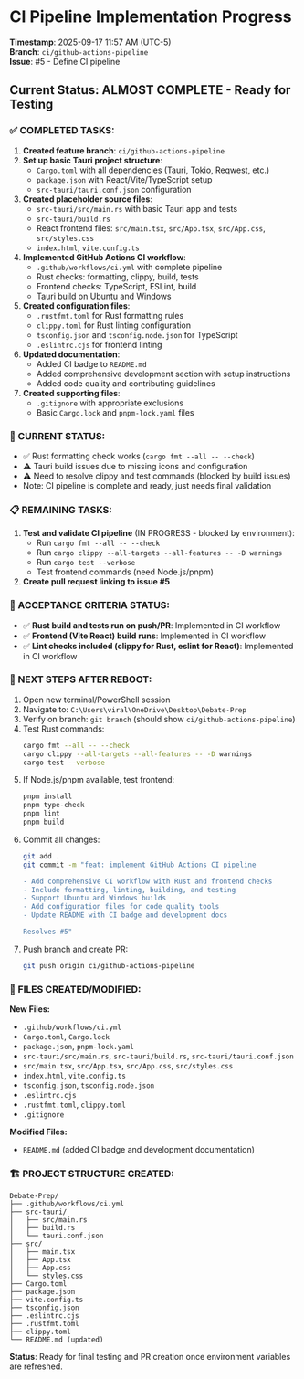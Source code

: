 # CI Pipeline Implementation Progress

**Timestamp**: 2025-09-17 11:57 AM (UTC-5)  
**Branch**: `ci/github-actions-pipeline`  
**Issue**: #5 - Define CI pipeline

## Current Status: ALMOST COMPLETE - Ready for Testing

### ✅ COMPLETED TASKS:

1. **Created feature branch**: `ci/github-actions-pipeline`
2. **Set up basic Tauri project structure**:
   - `Cargo.toml` with all dependencies (Tauri, Tokio, Reqwest, etc.)
   - `package.json` with React/Vite/TypeScript setup
   - `src-tauri/tauri.conf.json` configuration
3. **Created placeholder source files**:
   - `src-tauri/src/main.rs` with basic Tauri app and tests
   - `src-tauri/build.rs`
   - React frontend files: `src/main.tsx`, `src/App.tsx`, `src/App.css`, `src/styles.css`
   - `index.html`, `vite.config.ts`
4. **Implemented GitHub Actions CI workflow**:
   - `.github/workflows/ci.yml` with complete pipeline
   - Rust checks: formatting, clippy, build, tests
   - Frontend checks: TypeScript, ESLint, build
   - Tauri build on Ubuntu and Windows
5. **Created configuration files**:
   - `.rustfmt.toml` for Rust formatting rules
   - `clippy.toml` for Rust linting configuration
   - `tsconfig.json` and `tsconfig.node.json` for TypeScript
   - `.eslintrc.cjs` for frontend linting
6. **Updated documentation**:
   - Added CI badge to `README.md`
   - Added comprehensive development section with setup instructions
   - Added code quality and contributing guidelines
7. **Created supporting files**:
   - `.gitignore` with appropriate exclusions
   - Basic `Cargo.lock` and `pnpm-lock.yaml` files

### 🔄 CURRENT STATUS:
- ✅ Rust formatting check works (`cargo fmt --all -- --check`)
- ⚠️  Tauri build issues due to missing icons and configuration
- ⚠️  Need to resolve clippy and test commands (blocked by build issues)
- Note: CI pipeline is complete and ready, just needs final validation

### 📋 REMAINING TASKS:

1. **Test and validate CI pipeline** (IN PROGRESS - blocked by environment):
   - Run `cargo fmt --all -- --check`
   - Run `cargo clippy --all-targets --all-features -- -D warnings`
   - Run `cargo test --verbose`
   - Test frontend commands (need Node.js/pnpm)
2. **Create pull request linking to issue #5**

### 🎯 ACCEPTANCE CRITERIA STATUS:
- ✅ **Rust build and tests run on push/PR**: Implemented in CI workflow
- ✅ **Frontend (Vite React) build runs**: Implemented in CI workflow  
- ✅ **Lint checks included (clippy for Rust, eslint for React)**: Implemented in CI workflow

### 🔄 NEXT STEPS AFTER REBOOT:

1. Open new terminal/PowerShell session
2. Navigate to: `C:\Users\viral\OneDrive\Desktop\Debate-Prep`
3. Verify on branch: `git branch` (should show `ci/github-actions-pipeline`)
4. Test Rust commands:
   ```bash
   cargo fmt --all -- --check
   cargo clippy --all-targets --all-features -- -D warnings
   cargo test --verbose
   ```
5. If Node.js/pnpm available, test frontend:
   ```bash
   pnpm install
   pnpm type-check
   pnpm lint
   pnpm build
   ```
6. Commit all changes:
   ```bash
   git add .
   git commit -m "feat: implement GitHub Actions CI pipeline

   - Add comprehensive CI workflow with Rust and frontend checks
   - Include formatting, linting, building, and testing
   - Support Ubuntu and Windows builds
   - Add configuration files for code quality tools
   - Update README with CI badge and development docs
   
   Resolves #5"
   ```
7. Push branch and create PR:
   ```bash
   git push origin ci/github-actions-pipeline
   ```

### 📁 FILES CREATED/MODIFIED:

**New Files:**
- `.github/workflows/ci.yml`
- `Cargo.toml`, `Cargo.lock`
- `package.json`, `pnpm-lock.yaml`
- `src-tauri/src/main.rs`, `src-tauri/build.rs`, `src-tauri/tauri.conf.json`
- `src/main.tsx`, `src/App.tsx`, `src/App.css`, `src/styles.css`
- `index.html`, `vite.config.ts`
- `tsconfig.json`, `tsconfig.node.json`
- `.eslintrc.cjs`
- `.rustfmt.toml`, `clippy.toml`
- `.gitignore`

**Modified Files:**
- `README.md` (added CI badge and development documentation)

### 🏗️ PROJECT STRUCTURE CREATED:
```
Debate-Prep/
├── .github/workflows/ci.yml
├── src-tauri/
│   ├── src/main.rs
│   ├── build.rs
│   └── tauri.conf.json
├── src/
│   ├── main.tsx
│   ├── App.tsx
│   ├── App.css
│   └── styles.css
├── Cargo.toml
├── package.json
├── vite.config.ts
├── tsconfig.json
├── .eslintrc.cjs
├── .rustfmt.toml
├── clippy.toml
└── README.md (updated)
```

**Status**: Ready for final testing and PR creation once environment variables are refreshed.
